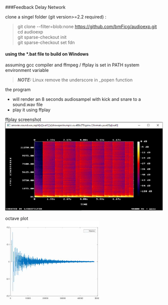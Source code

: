 ###Feedback Delay Network  
  
clone a singel folder (git version>=2.2 required) :  
> git clone --filter=blob:none https://github.com/bmFicg/audioexp.git    
> cd audioexp  
> git sparse-checkout init  
> git sparse-checkout set fdn  
  
    
#### using the *.bat file to build on Windows  
  
assuming gcc compiler and ffmpeg / ffplay is set in PATH system environment variable  
> **_NOTE:_**  Linux remove the underscore in _popen function

the program  
- will render an 8 seconds audiosampel with kick and snare to a sound.wav file  
- play it using ffplay  
  
    
ffplay screenshot  
![alt text](additionalresources/ffplay_img.jpg?raw=true "ffplay screenshot")  
  
octave plot  
![alt text](additionalresources/fdn_plot.jpg "octave plot")  
